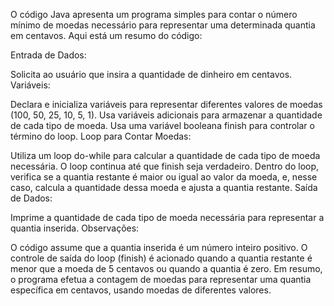 O código Java apresenta um programa simples para contar o número mínimo de moedas necessário para representar uma determinada quantia em centavos. Aqui está um resumo do código:

Entrada de Dados:

Solicita ao usuário que insira a quantidade de dinheiro em centavos.
Variáveis:

Declara e inicializa variáveis para representar diferentes valores de moedas (100, 50, 25, 10, 5, 1).
Usa variáveis adicionais para armazenar a quantidade de cada tipo de moeda.
Usa uma variável booleana finish para controlar o término do loop.
Loop para Contar Moedas:

Utiliza um loop do-while para calcular a quantidade de cada tipo de moeda necessária.
O loop continua até que finish seja verdadeiro.
Dentro do loop, verifica se a quantia restante é maior ou igual ao valor da moeda, e, nesse caso, calcula a quantidade dessa moeda e ajusta a quantia restante.
Saída de Dados:

Imprime a quantidade de cada tipo de moeda necessária para representar a quantia inserida.
Observações:

O código assume que a quantia inserida é um número inteiro positivo.
O controle de saída do loop (finish) é acionado quando a quantia restante é menor que a moeda de 5 centavos ou quando a quantia é zero.
Em resumo, o programa efetua a contagem de moedas para representar uma quantia específica em centavos, usando moedas de diferentes valores.
